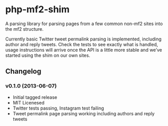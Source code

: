 php-mf2-shim
============

A parsing library for parsing pages from a few common non-mf2 sites into the mf2 structure.

Currently basic Twitter tweet permalink parsing is implemented, including author and reply tweets. Check the tests to see exactly what is handled, usage instructions will arrive once the API is a little more stable and we’ve started using the shim on our own sites.

## Changelog

### v0.1.0 (2013-06-07)

* Initial tagged release
* MIT Licenesed
* Twitter tests passing, Instagram test failing
* Tweet permalink page parsing working including authors and reply tweets